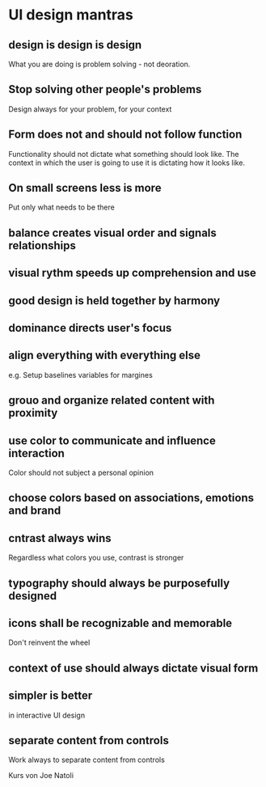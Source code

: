 # UI design mantras

## design is design is design

What you are doing is problem solving - not deoration. 

## Stop solving other people's problems

Design always for your problem, for your context

## Form does not and should not follow function

Functionality should not dictate what something should look like. The context in which the user is going to use it is dictating how it looks like. 

## On small screens less is more 

Put only what needs to be there

## balance creates visual order and signals relationships

## visual rythm speeds up comprehension and use

## good design is held together by harmony

## dominance directs user's focus

## align everything with everything else

e.g. Setup baselines variables for margines

## grouo and organize related content with proximity 

## use color to communicate and influence interaction

Color should not subject a personal opinion

## choose colors based on associations, emotions and brand

## cntrast always wins

Regardless what colors you use, contrast is stronger    

## typography should always be purposefully designed 

## icons shall be recognizable and memorable

Don't reinvent the wheel

## context of use should always dictate visual form

## simpler is better

in interactive UI design

## separate content from controls

Work always to separate content from controls

Kurs von Joe Natoli
